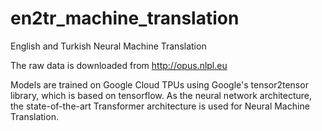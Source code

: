# en2tr_machine_translation
English and Turkish Neural Machine Translation

The raw data is downloaded from http://opus.nlpl.eu

Models are trained on Google Cloud TPUs using Google's tensor2tensor library,
which is based on tensorflow. As the neural network architecture,
the state-of-the-art Transformer architecture is used for Neural Machine Translation.
